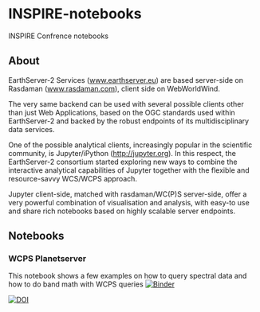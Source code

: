# INSPIRE-notebooks
INSPIRE Confrence notebooks

## About
EarthServer-2 Services (www.earthserver.eu) are based server-side on Rasdaman (www.rasdaman.com), client side on WebWorldWind.

The very same backend can be used with several possible clients other than just Web Applications, based on the OGC standards used within EarthServer-2 and backed by the robust endpoints of its multidisciplinary data services.

One of the possible analytical clients, increasingly popular in the scientific community, is Jupyter/iPython (http://jupyter.org). In this respect, the EarthServer-2 consortium started exploring new ways to combine the interactive analytical capabilities of Jupyter together with the flexible and resource-savvy WCS/WCPS approach.

Jupyter client-side, matched with rasdaman/WC(P)S server-side, offer a very powerful combination of visualisation and analysis, with easy-to use and share rich notebooks based on highly scalable server endpoints.

## Notebooks

### WCPS Planetserver
This notebook shows a few examples on how to query spectral data and how to do band math with WCPS queries
 [![Binder](http://mybinder.org/badge.svg)](http://mybinder.org:/repo/earthserver-eu/inspire-notebooks) 


[![DOI](https://zenodo.org/badge/68695089.svg)](https://zenodo.org/badge/latestdoi/68695089)

